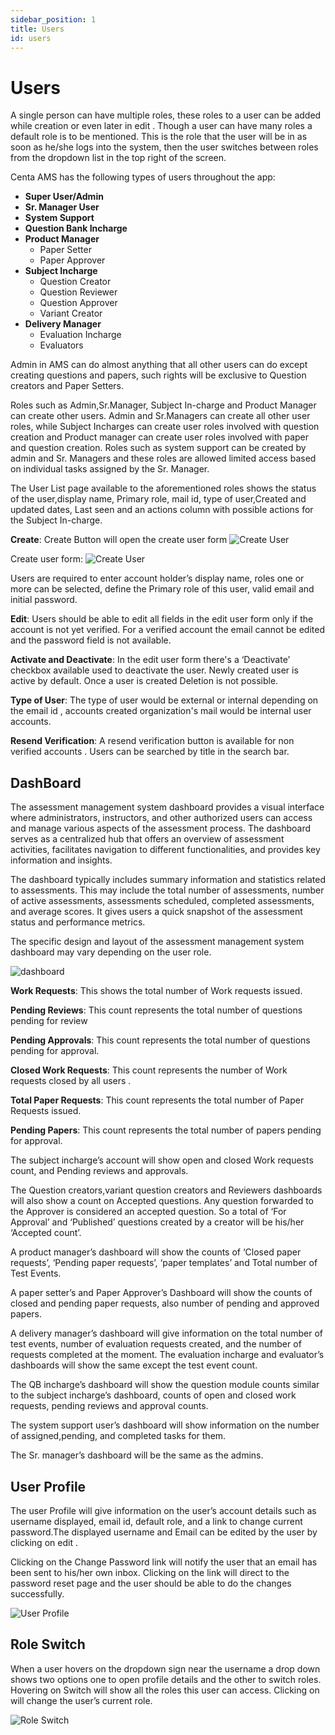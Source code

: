 ```yaml
---
sidebar_position: 1
title: Users
id: users
---
```


# Users

A single person can have multiple roles, these roles to a user can be added while
creation or even later in edit . Though a user can have many roles a default role is to be
mentioned. This is the role that the user will be in as soon as he/she logs into the system, then
the user switches between roles from the dropdown list in the top right of the screen.

Centa AMS has the following types of users throughout the app:

- **Super User/Admin**
- **Sr. Manager User**
- **System Support**
- **Question Bank Incharge**
- **Product Manager**
  - Paper Setter
  - Paper Approver
- **Subject Incharge**
  - Question Creator
  - Question Reviewer
  - Question Approver
  - Variant Creator
- **Delivery Manager**
  - Evaluation Incharge
  - Evaluators

Admin in AMS can do almost anything that all other users can do except creating
questions and papers, such rights will be exclusive to Question creators and Paper Setters.

Roles such as Admin,Sr.Manager, Subject In-charge and Product Manager can create
other users. Admin and Sr.Managers can create all other user roles, while Subject Incharges
can create user roles involved with question creation and Product manager can create user
roles involved with paper and question creation. Roles such as system support can be
created by admin and Sr. Managers and these roles are allowed limited access based on individual
tasks assigned by the Sr. Manager.

The User List page available to the aforementioned roles shows the status of the
user,display name, Primary role, mail id, type of user,Created and updated dates, Last seen and
an actions column with possible actions for the Subject In-charge.

**Create**: Create Button will open the create user form ![Create User](/img/users_1.png "users")

Create user form: ![Create User](/img/users_2.png "Create user")

Users are required to enter account holder’s display name, roles one or more can be selected,
define the Primary role of this user, valid email and initial password.

**Edit**: Users should be able to edit all fields in the edit user form only if the account is not yet
verified. For a verified account the email cannot be edited and the password field is not
available.

**Activate and Deactivate**: In the edit user form there's a ‘Deactivate’ checkbox available used
to deactivate the user. Newly created user is active by default. Once a user is created Deletion
is not possible.

**Type of User**: The type of user would be external or internal depending on the email id ,
accounts created organization's mail would be internal user accounts.

**Resend Verification**: A resend verification button is available for non verified accounts .
Users can be searched by title in the search bar.

## DashBoard

The assessment management system dashboard provides a visual interface where
administrators, instructors, and other authorized users can access and manage various aspects
of the assessment process. The dashboard serves as a centralized hub that offers an overview
of assessment activities, facilitates navigation to different functionalities, and provides key
information and insights.

The dashboard typically includes summary information and statistics related to
assessments. This may include the total number of assessments, number of active
assessments, assessments scheduled, completed assessments, and average scores. It gives
users a quick snapshot of the assessment status and performance metrics.

The specific design and layout of the assessment management system dashboard may
vary depending on the user role.

![dashboard](/img/users_3.png "dashboard")

**Work Requests**: This shows the total number of Work requests issued.

**Pending Reviews**: This count represents the total number of questions pending for review

**Pending Approvals**: This count represents the total number of questions pending for approval.

**Closed Work Requests**: This count represents the number of Work requests closed by all
users .

**Total Paper Requests**: This count represents the total number of Paper Requests issued.

**Pending Papers**: This count represents the total number of papers pending for approval.

The subject incharge’s account will show open and closed Work requests count, and
Pending reviews and approvals.

The Question creators,variant question creators and Reviewers dashboards will also
show a count on Accepted questions. Any question forwarded to the Approver is considered an
accepted question. So a total of ‘For Approval’ and ‘Published’ questions created by a creator
will be his/her ‘Accepted count’.

A product manager’s dashboard will show the counts of ‘Closed paper requests’,
‘Pending paper requests’, ‘paper templates’ and Total number of Test Events.

A paper setter’s and Paper Approver’s Dashboard will show the counts of closed and
pending paper requests, also number of pending and approved papers.

A delivery manager’s dashboard will give information on the total number of test events,
number of evaluation requests created, and the number of requests completed at the moment.
The evaluation incharge and evaluator’s dashboards will show the same except the test event
count.

The QB incharge’s dashboard will show the question module counts similar to the
subject incharge’s dashboard, counts of open and closed work requests, pending reviews and
approval counts.

The system support user’s dashboard will show information on the number of
assigned,pending, and completed tasks for them.

The Sr. manager’s dashboard will be the same as the admins.

## User Profile

The user Profile will give information on the user’s account details such as username
displayed, email id, default role, and a link to change current password.The displayed username
and Email can be edited by the user by clicking on edit .

Clicking on the Change Password link will notify the user that an email has been sent to
his/her own inbox. Clicking on the link will direct to the password reset page and the user should
be able to do the changes successfully.

![User Profile](/img/users_4.png "User Profile")

## Role Switch

When a user hovers on the dropdown sign near the username a drop down shows two
options one to open profile details and the other to switch roles. Hovering on Switch will show all
the roles this user can access. Clicking on will change the user’s current role.

![Role Switch](/img/users_5.png "Role Switch")
